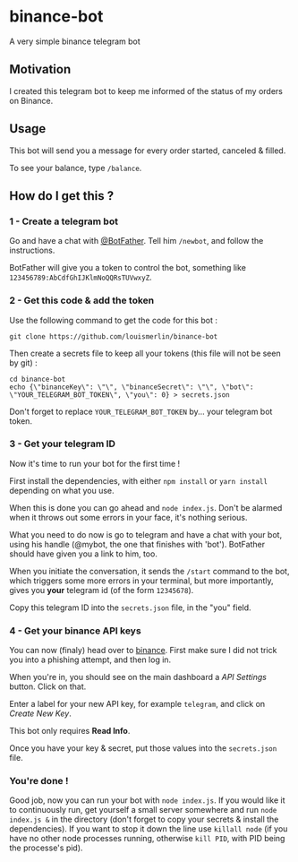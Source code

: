 # binance-bot
A very simple binance telegram bot

## Motivation
I created this telegram bot to keep me informed of the status of my orders on Binance.

## Usage
This bot will send you a message for every order started, canceled & filled.

To see your balance, type `/balance`.

## How do I get this ?

### 1 - Create a telegram bot
Go and have a chat with [@BotFather](https://t.me/BotFather). Tell him `/newbot`, and follow the instructions.

BotFather will give you a token to control the bot, something like `123456789:AbCdfGhIJKlmNoQQRsTUVwxyZ`.

### 2 - Get this code & add the token
Use the following command to get the code for this bot :
```
git clone https://github.com/louismerlin/binance-bot
```
Then create a secrets file to keep all your tokens (this file will not be seen by git) :
```
cd binance-bot
echo {\"binanceKey\": \"\", \"binanceSecret\": \"\", \"bot\": \"YOUR_TELEGRAM_BOT_TOKEN\", \"you\": 0} > secrets.json
```
Don't forget to replace `YOUR_TELEGRAM_BOT_TOKEN` by... your telegram bot token.

### 3 - Get your telegram ID
Now it's time to run your bot for the first time !

First install the dependencies, with either `npm install` or `yarn install` depending on what you use.

When this is done you can go ahead and `node index.js`. Don't be alarmed when it throws out some errors in your face, it's nothing serious.

What you need to do now is go to telegram and have a chat with your bot, using his handle (@mybot, the one that finishes with 'bot'). BotFather should have given you a link to him, too.

When you initiate the conversation, it sends the `/start` command to the bot, which triggers some more errors in your terminal, but more importantly, gives you **your** telegram id (of the form `12345678`).

Copy this telegram ID into the `secrets.json` file, in the "you" field.

### 4 - Get your binance API keys
You can now (finaly) head over to [binance](https://binance.com). First make sure I did not trick you into a phishing attempt, and then log in.

When you're in, you should see on the main dashboard a *API Settings* button. Click on that.

Enter a label for your new API key, for example `telegram`, and click on *Create New Key*.

This bot only requires **Read Info**.

Once you have your key & secret, put those values into the `secrets.json` file.

### You're done !
Good job, now you can run your bot with `node index.js`. If you would like it to continuously run, get yourself a small server somewhere and run `node index.js &` in the directory (don't forget to copy your secrets & install the dependencies). If you want to stop it down the line use `killall node` (if you have no other node processes running, otherwise `kill PID`, with PID being the processe's pid).
